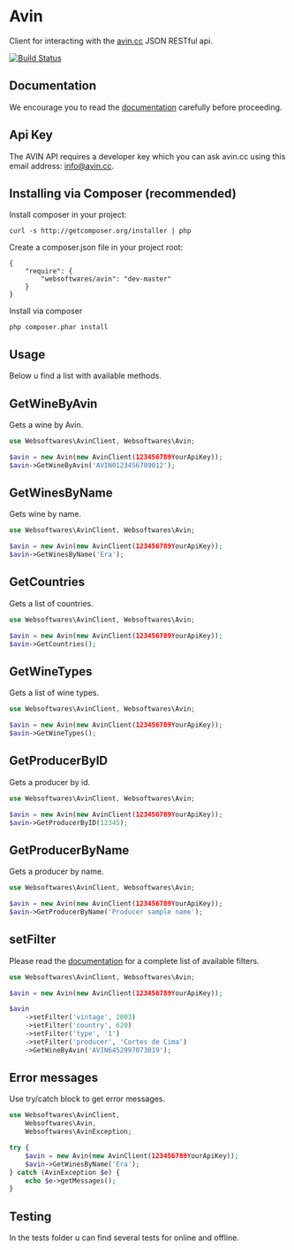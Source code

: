 # Avin

Client for interacting with the [avin.cc](http://www.avin.cc/api-documentation/ "avin.cc") JSON RESTful api.

[![Build Status](https://api.travis-ci.org/websoftwares/Avin.png)](https://travis-ci.org/websoftwares/Avin)

## Documentation
We encourage you to read the [documentation](http://www.avin.cc/api-documentation/ "avin.cc") carefully before proceeding.

## Api Key
The AVIN API requires a developer key which you can ask avin.cc using this email address: info@avin.cc.

## Installing via Composer (recommended)

Install composer in your project:
```
curl -s http://getcomposer.org/installer | php
```

Create a composer.json file in your project root:
```
{
    "require": {
        "websoftwares/avin": "dev-master"
    }
}
```

Install via composer
```
php composer.phar install
```

## Usage
Below u find a list with available methods.

## GetWineByAvin
Gets a wine by Avin.

```php
use Websoftwares\AvinClient, Websoftwares\Avin;

$avin = new Avin(new AvinClient(123456789YourApiKey));
$avin->GetWineByAvin('AVIN0123456789012');

```

## GetWinesByName
Gets wine by name.

```php
use Websoftwares\AvinClient, Websoftwares\Avin;

$avin = new Avin(new AvinClient(123456789YourApiKey));
$avin->GetWinesByName('Era');

```

## GetCountries
Gets a list of countries.

```php
use Websoftwares\AvinClient, Websoftwares\Avin;

$avin = new Avin(new AvinClient(123456789YourApiKey));
$avin->GetCountries();

```

## GetWineTypes
Gets a list of wine types.

```php
use Websoftwares\AvinClient, Websoftwares\Avin;

$avin = new Avin(new AvinClient(123456789YourApiKey));
$avin->GetWineTypes();

```

## GetProducerByID
Gets a producer by id.

```php
use Websoftwares\AvinClient, Websoftwares\Avin;

$avin = new Avin(new AvinClient(123456789YourApiKey));
$avin->GetProducerByID(12345);

```

## GetProducerByName
Gets a producer by name.

```php
use Websoftwares\AvinClient, Websoftwares\Avin;

$avin = new Avin(new AvinClient(123456789YourApiKey));
$avin->GetProducerByName('Producer sample name');

```

## setFilter
Please read the [documentation](http://www.avin.cc/api-documentation/ "avin.cc") for a complete list of available filters.

```php
use Websoftwares\AvinClient, Websoftwares\Avin;

$avin = new Avin(new AvinClient(123456789YourApiKey));

$avin
	->setFilter('vintage', 2003)
    ->setFilter('country', 620)
    ->setFilter('type', '1')
    ->setFilter('producer', 'Cortes de Cima')
    ->GetWineByAvin('AVIN6452997073019');

```

## Error messages
Use try/catch block to get error messages.

```php
use Websoftwares\AvinClient,
	Websoftwares\Avin,
	Websoftwares\AvinException;

try {
	$avin = new Avin(new AvinClient(123456789YourApiKey));
	$avin->GetWinesByName('Era');
} catch (AvinException $e) {
	echo $e->getMessages();
}

```

## Testing
In the tests folder u can find several tests for online and offline.